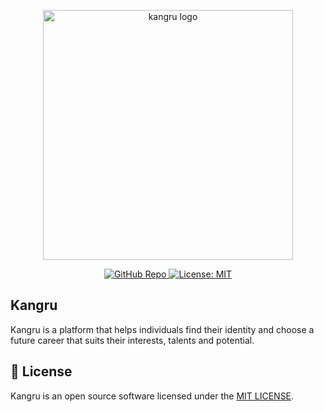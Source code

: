 <p align="center"><a href="https://github.com/rafidhp/kangru" target="_blank"><img src="https://ik.imagekit.io/rafidhp/kangru/kangru-logo.png?updatedAt=1751813422158" width="400" alt="kangru logo"></a></p>

<p align="center">
    <a href="https://github.com/rafidhp/kangru">
        <img src="https://img.shields.io/badge/GitHub-kangru-blue?logo=github&style=flat-square" alt="GitHub Repo">
    </a>
    <a href="https://opensource.org/licenses/MIT">
        <img src="https://img.shields.io/badge/License-MIT-yellow.svg" alt="License: MIT">
    </a>
</p>

## Kangru

Kangru is a platform that helps individuals find their identity and choose a future career that suits their interests, talents and potential.

## 📃 License

Kangru is an open source software licensed under the <a href="LICENSE">MIT LICENSE</a>.
